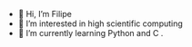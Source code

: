 - 👋 Hi, I’m Filipe
- 👀 I’m interested in high scientific computing
- 🌱 I’m currently learning Python and C
.

<!---
fsoffiati/fsoffiati is a ✨ special ✨ repository because its `README.md` (this file) appears on your GitHub profile.
You can click the Preview link to take a look at your changes.
--->
